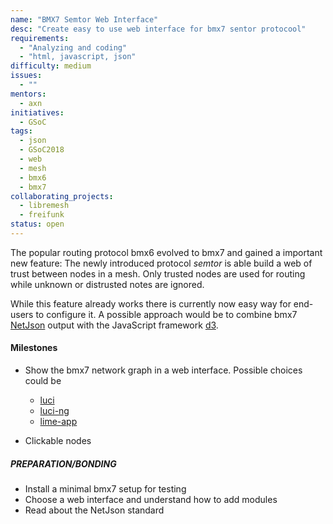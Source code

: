 ```yaml
---
name: "BMX7 Semtor Web Interface"
desc: "Create easy to use web interface for bmx7 sentor protocool"
requirements:
  - "Analyzing and coding"
  - "html, javascript, json"
difficulty: medium
issues:
  - ""
mentors:
  - axn
initiatives:
  - GSoC
tags:
  - json
  - GSoC2018
  - web
  - mesh
  - bmx6
  - bmx7
collaborating_projects:
  - libremesh
  - freifunk
status: open
---
```


The popular routing protocol bmx6 evolved to bmx7 and gained a important new
feature: The newly introduced protocol *semtor* is able build a web of trust
between nodes in a mesh. Only trusted nodes are used for routing while unknown
or distrusted notes are ignored.

While this feature already works there is currently now easy way for end-users
to configure it. A possible approach would be to combine bmx7
[NetJson](http://netjson.org/docs/index.html) output with the JavaScript
framework [d3](https://d3js.org/). 


#### Milestones

* Show the bmx7 network graph in a web interface. Possible choices could be
  * [luci](https://github.com/openwrt/luci)
  * [luci-ng](https://github.com/jow-/luci-ng)
  * [lime-app](https://github.com/libremesh/lime-app)

* Clickable nodes 


##### PREPARATION/BONDING

* Install a minimal bmx7 setup for testing
* Choose a web interface and understand how to add modules
* Read about the NetJson standard
